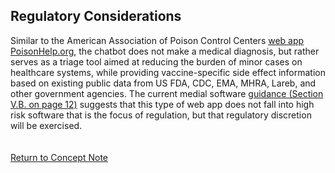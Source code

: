 ## Regulatory Considerations
Similar to the American Association of Poison Control Centers [web app PoisonHelp.org](https://www.poisonhelp.org), the chatbot does not make a medical diagnosis, but rather serves as a triage tool aimed at reducing the burden of minor cases on healthcare systems, while providing vaccine-specific side effect information based on existing public data from US FDA, CDC, EMA, MHRA, Lareb, and other government agencies. The current medial software [guidance (Section V.B. on page 12)](https://www.fda.gov/regulatory-information/search-fda-guidance-documents/policy-device-software-functions-and-mobile-medical-applications) suggests that this type of web app does not fall into high risk software that is the focus of regulation, but that regulatory discretion will be exercised.
<br><br><br>
[Return to Concept Note](https://nabarundg.github.io/vaccinerumorcontrol/index)
